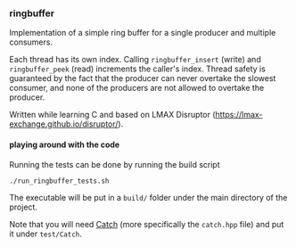 ### ringbuffer

Implementation of a simple ring buffer for a single producer and multiple consumers.

Each thread has its own index. Calling `ringbuffer_insert` (write) and `ringbuffer_peek` (read)
increments the caller's index. Thread safety is guaranteed by the fact that the producer can
never overtake the slowest consumer, and none of the producers are not allowed to overtake the producer.

Written while learning C and based on LMAX Disruptor (https://lmax-exchange.github.io/disruptor/).

#### playing around with the code

Running the tests can be done by running the build script 

``./run_ringbuffer_tests.sh``

The executable will be put in a `build/` folder under the main directory of the project.

Note that you will need [Catch](https://github.com/catchorg/Catch2) (more specifically the `catch.hpp` file) and 
put it under `test/Catch`.
